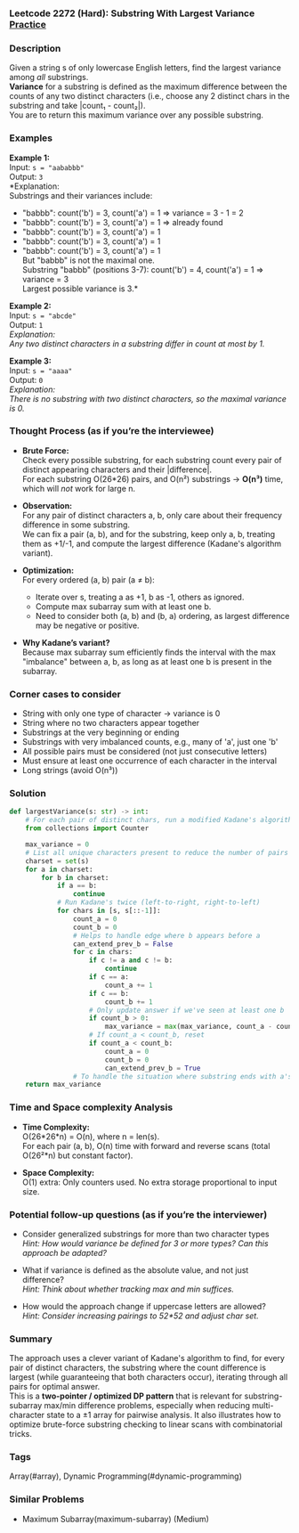 ### Leetcode 2272 (Hard): Substring With Largest Variance [Practice](https://leetcode.com/problems/substring-with-largest-variance)

### Description  
Given a string s of only lowercase English letters, find the largest variance among *all* substrings.  
**Variance** for a substring is defined as the maximum difference between the counts of any two distinct characters (i.e., choose any 2 distinct chars in the substring and take |count₁ - count₂|).  
You are to return this maximum variance over any possible substring.

### Examples  

**Example 1:**  
Input: `s = "aababbb"`  
Output: `3`  
*Explanation:  
Substrings and their variances include:  
- "babbb": count('b') = 3, count('a') = 1 ⇒ variance = 3 - 1 = 2  
- "babbb": count('b') = 3, count('a') = 1 ⇒ already found  
- "babbb": count('b') = 3, count('a') = 1  
- "babbb": count('b') = 3, count('a') = 1  
- "babbb": count('b') = 3, count('a') = 1  
But "babbb" is not the maximal one.  
Substring "babbb" (positions 3-7): count('b') = 4, count('a') = 1 ⇒ variance = 3  
Largest possible variance is 3.*

**Example 2:**  
Input: `s = "abcde"`  
Output: `1`  
*Explanation:  
Any two distinct characters in a substring differ in count at most by 1.*

**Example 3:**  
Input: `s = "aaaa"`  
Output: `0`  
*Explanation:  
There is no substring with two distinct characters, so the maximal variance is 0.*

### Thought Process (as if you’re the interviewee)  

- **Brute Force:**  
  Check every possible substring, for each substring count every pair of distinct appearing characters and their |difference|.  
  For each substring O(26\*26) pairs, and O(n²) substrings → **O(n³)** time, which will *not* work for large n.

- **Observation:**  
  For any pair of distinct characters a, b, only care about their frequency difference in some substring.  
  We can fix a pair (a, b), and for the substring, keep only a, b, treating them as +1/-1, and compute the largest difference (Kadane's algorithm variant).

- **Optimization:**  
  For every ordered (a, b) pair (a ≠ b):  
  - Iterate over s, treating a as +1, b as -1, others as ignored.
  - Compute max subarray sum with at least one b.
  - Need to consider both (a, b) and (b, a) ordering, as largest difference may be negative or positive.

- **Why Kadane’s variant?**  
  Because max subarray sum efficiently finds the interval with the max "imbalance" between a, b, as long as at least one b is present in the subarray.

### Corner cases to consider  
- String with only one type of character → variance is 0  
- String where no two characters appear together  
- Substrings at the very beginning or ending  
- Substrings with very imbalanced counts, e.g., many of 'a', just one 'b'  
- All possible pairs must be considered (not just consecutive letters)  
- Must ensure at least one occurrence of each character in the interval  
- Long strings (avoid O(n³))

### Solution

```python
def largestVariance(s: str) -> int:
    # For each pair of distinct chars, run a modified Kadane's algorithm both forward and backward
    from collections import Counter

    max_variance = 0
    # List all unique characters present to reduce the number of pairs
    charset = set(s)
    for a in charset:
        for b in charset:
            if a == b:
                continue
            # Run Kadane's twice (left-to-right, right-to-left)
            for chars in [s, s[::-1]]:
                count_a = 0
                count_b = 0
                # Helps to handle edge where b appears before a
                can_extend_prev_b = False
                for c in chars:
                    if c != a and c != b:
                        continue
                    if c == a:
                        count_a += 1
                    if c == b:
                        count_b += 1
                    # Only update answer if we've seen at least one b
                    if count_b > 0:
                        max_variance = max(max_variance, count_a - count_b)
                    # If count_a < count_b, reset
                    if count_a < count_b:
                        count_a = 0
                        count_b = 0
                        can_extend_prev_b = True
                # To handle the situation where substring ends with a's but there was a b before
    return max_variance
```

### Time and Space complexity Analysis  

- **Time Complexity:**  
  O(26\*26\*n) = O(n), where n = len(s).  
  For each pair (a, b), O(n) time with forward and reverse scans (total O(26²\*n) but constant factor).

- **Space Complexity:**  
  O(1) extra: Only counters used. No extra storage proportional to input size.

### Potential follow-up questions (as if you’re the interviewer)  

- Consider generalized substrings for more than two character types  
  *Hint: How would variance be defined for 3 or more types? Can this approach be adapted?*

- What if variance is defined as the absolute value, and not just difference?  
  *Hint: Think about whether tracking max and min suffices.*

- How would the approach change if uppercase letters are allowed?  
  *Hint: Consider increasing pairings to 52\*52 and adjust char set.*

### Summary
The approach uses a clever variant of Kadane's algorithm to find, for every pair of distinct characters, the substring where the count difference is largest (while guaranteeing that both characters occur), iterating through all pairs for optimal answer.  
This is a **two-pointer / optimized DP pattern** that is relevant for substring-subarray max/min difference problems, especially when reducing multi-character state to a ±1 array for pairwise analysis. It also illustrates how to optimize brute-force substring checking to linear scans with combinatorial tricks.

### Tags
Array(#array), Dynamic Programming(#dynamic-programming)

### Similar Problems
- Maximum Subarray(maximum-subarray) (Medium)